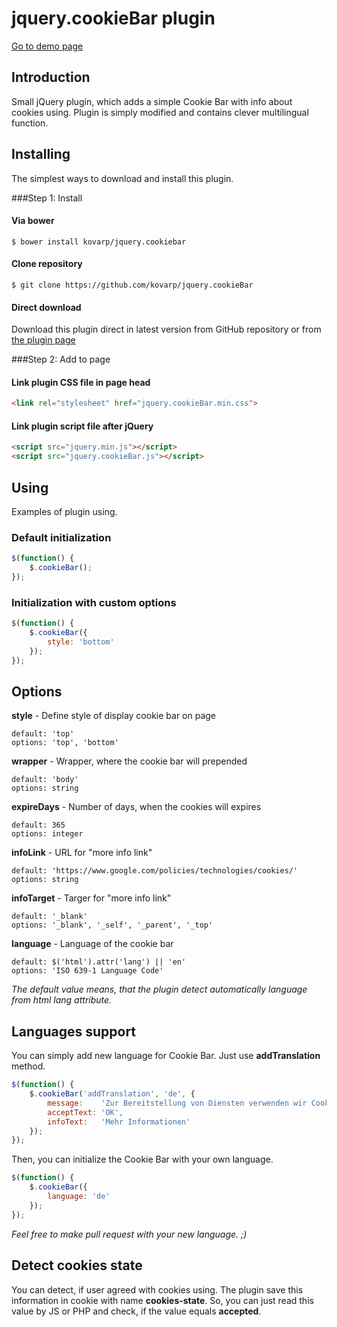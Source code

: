 # jquery.cookieBar plugin
[Go to demo page](https://cookiebar.pavelkovar.cz/)

## Introduction

Small jQuery plugin, which adds a simple Cookie Bar with info about cookies using. Plugin is simply modified and contains clever multilingual function.

## Installing

The simplest ways to download and install this plugin.

###Step 1: Install

#### Via bower
`$ bower install kovarp/jquery.cookiebar`

#### Clone repository
`$ git clone https://github.com/kovarp/jquery.cookieBar`

#### Direct download
Download this plugin direct in latest version from GitHub repository or from [the plugin page](http://cookiebar.pavelkovar.cz/)

###Step 2: Add to page

#### Link plugin CSS file in page head

```html
<link rel="stylesheet" href="jquery.cookieBar.min.css">
```

#### Link plugin script file after jQuery

```html
<script src="jquery.min.js"></script>
<script src="jquery.cookieBar.js"></script>
```
## Using

Examples of plugin using.

### Default initialization

```js
$(function() {
	$.cookieBar();
});
```

### Initialization with custom options

```js
$(function() {
	$.cookieBar({
		style: 'bottom'
	});
});
```

## Options

**style** - Define style of display cookie bar on page
```
default: 'top'
options: 'top', 'bottom'
```

**wrapper** - Wrapper, where the cookie bar will prepended
```
default: 'body'
options: string
```

**expireDays** - Number of days, when the cookies will expires
```
default: 365
options: integer
```

**infoLink** - URL for "more info link"
```
default: 'https://www.google.com/policies/technologies/cookies/'
options: string
```

**infoTarget** - Targer for "more info link"
```
default: '_blank'
options: '_blank', '_self', '_parent', '_top'
```

**language** - Language of the cookie bar
```
default: $('html').attr('lang') || 'en'
options: 'ISO 639-1 Language Code'
```
_The default value means, that the plugin detect automatically language from html lang attribute._

## Languages support

You can simply add new language for Cookie Bar. Just use **addTranslation** method.

```js
$(function() {
	$.cookieBar('addTranslation', 'de', {
		message: 	'Zur Bereitstellung von Diensten verwenden wir Cookies. Durch die Nutzung dieser Website stimmen Sie zu.',
		acceptText:	'OK',
		infoText:	'Mehr Informationen'
	});
});
```

Then, you can initialize the Cookie Bar with your own language.

```js
$(function() {
	$.cookieBar({
		language: 'de'
	});
});
```

_Feel free to make pull request with your new language. ;)_

## Detect cookies state

You can detect, if user agreed with cookies using. The plugin save this information in cookie with name **cookies-state**. So, you can just read this value by JS or PHP and check, if the value equals **accepted**.
